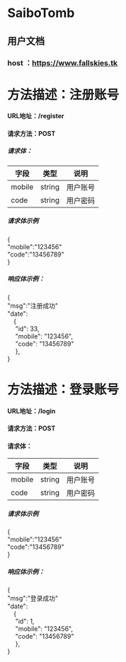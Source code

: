 ﻿# **SaiboTomb** 
## **用户文档**

### host ：https://www.fallskies.tk 

# **方法描述：注册账号**
#### URL地址：/register
#### 请求方法：POST
##### 请求体：

<table>
<thead>
	<tr>
		<th>字段</th>
		<th>类型</th>
		<th>说明</th>
	</tr>
</thead>
<tbody>
	<tr>
		<td>mobile</td>
		<td>string</td>
		<td>用户账号</td>
	</tr>
	<tr>
		<td>code</td>
		<td>string</td>
		<td>用户密码</td>
	</tr>
</tbody>
</table>

##### 请求体示例
{  
 "mobile":"123456"  
 "code":"13456789"  
}

##### 响应体示例：
{  
"msg":"注册成功"  
"date":   
&emsp;{  
&emsp;        "id": 33,  
&emsp;      "mobile": "123456",  
&emsp;       "code": "13456789"  
&emsp;    },  
}


# **方法描述：登录账号**
#### URL地址：/login
#### 请求方法：POST

#### 请求体：
<table>
<thead>
	<tr>
		<th>字段</th>
		<th>类型</th>
		<th>说明</th>
	</tr>
</thead>
<tbody>
	<tr>
		<td>mobile</td>
		<td>string</td>
		<td>用户账号</td>
	</tr>
	<tr>
		<td>code</td>
		<td>string</td>
		<td>用户密码</td>
	</tr>
</tbody>
</table>

##### 请求体示例
{  
 "mobile":"123456"  
 "code":"13456789"  
}

##### 响应体示例：
{  
"msg":"登录成功"  
"date":   
&emsp;{  
&emsp;        "id": 1,  
&emsp;      "mobile": "123456",  
&emsp;       "code": "13456789"  
&emsp;    },  
}
